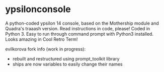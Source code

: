 # ypsilonconsole
A python-coded ypsilon 14 console, based on the Mothership module and Quadra's traaash version.
Read instructions in code, please!
Coded in Python 3.  Easy to run through command prompt with Python3 installed.  Looks amazing in Cool Retro Term!

evilkorova fork info (work in progress):
- rebuilt and restructured using prompt_toolkit library
- ships are now variables to easily change their names

